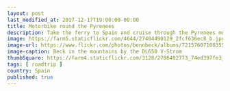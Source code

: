 ```yaml
---
layout: post
last_modified_at: 2017-12-17T19:00:00-00:00
title: Motorbike round the Pyrenees
description: Take the ferry to Spain and cruise through the Pyrenees mountains
image: https://farm5.staticflickr.com/4644/27404490129_2fcf636ec8_b.jpg
image-url: https://www.flickr.com/photos/bennbeck/albums/72157607108355933
image-caption: Beck in the mountains by the DL650 V-Strom
thumbSquare: https://farm4.staticflickr.com/3128/2786492773_74ed397fe3_q.jpg
tags: [ roadtrip ]
country: Spain
published: true
---
```

